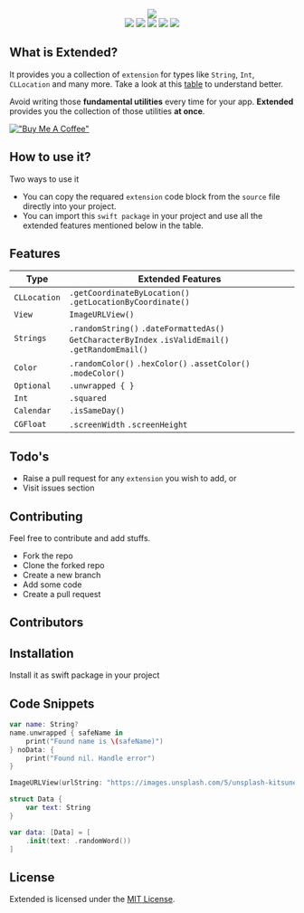 <p align="center">
  <img src="https://github.com/myawesomehub/Extended/blob/main/Logo/logo.png"> <br />
  <img src="https://img.shields.io/badge/platform-iOS-green" >
  <img src="https://img.shields.io/badge/language-swift-orange" >
  <img src="https://img.shields.io/badge/issues-open-yellow" >
  <img src="https://img.shields.io/badge/discussion-open-blue" >
  <img src="https://img.shields.io/badge/production-live-red" >
</p>

## What is Extended?
 
It provides you a collection of `extension` for types like `String`, `Int`, `CLLocation` and many more. Take a look at this [table](#features) to understand better. <br />

Avoid writing those **fundamental utilities** every time for your app. **Extended** provides you the collection of those utilities **at once**. 

[!["Buy Me A Coffee"](https://www.buymeacoffee.com/assets/img/custom_images/orange_img.png)](https://www.buymeacoffee.com/mohdYasir03)

## How to use it?

Two ways to use it

- You can copy the requared `extension` code block from the `source` file directly into your project.
- You can import this `swift package` in your project and use all the extended features mentioned below in the table.

## Features

| Type         |  Extended Features                                                                                    |
| -------------| ----------------------------------------------------------------------------------------------------- |
| `CLLocation` | `.getCoordinateByLocation()` `.getLocationByCoordinate()`                                             |
| `View`       | `ImageURLView()`                                                                                      |
| `Strings`    | `.randomString()` `.dateFormattedAs()` `GetCharacterByIndex` `.isValidEmail()` `.getRandomEmail()`    |
| `Color`      | `.randomColor()` `.hexColor()` `.assetColor()` `.modeColor()`                                         |
| `Optional`   | `.unwrapped { }`                                                                                      |
| `Int`        | `.squared`                                                                                            |
| `Calendar`   | `.isSameDay()`                                                                                        |
| `CGFloat`    | `.screenWidth` `.screenHeight`                                                                        |

## Todo's

- Raise a pull request for any `extension` you wish to add, or
- Visit issues section

## Contributing

Feel free to contribute and add stuffs.

- Fork the repo
- Clone the forked repo
- Create a new branch
- Add some code
- Create a pull request

## Contributors

<!-- <img src="https://contrib.rocks/image?repo=myawesomehub/Extended" width=70/> -->

## Installation

Install it as swift package in your project

## Code Snippets

```swift
var name: String?
name.unwrapped { safeName in
    print("Found name is \(safeName)")
} noData: {
    print("Found nil. Handle error")
}

ImageURLView(urlString: "https://images.unsplash.com/5/unsplash-kitsune-4.jpg?ixlib=rb-0.3.5&q=85&fm=jpg&crop=entropy&cs=srgb&ixid=eyJhcHBfaWQiOjEyMDd9&s=ce40ce8b8ba365e5e6d06401e5485390")

struct Data {
    var text: String
}

var data: [Data] = [
    .init(text: .randomWord())
]
```

## License

Extended is licensed under the [MIT License](https://github.com/App-Lobby/Extended/blob/main/LICENSE).
